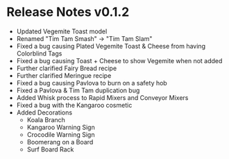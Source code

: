 # Release Notes v0.1.2

- Updated Vegemite Toast model
- Renamed "Tim Tam Smash" -> "Tim Tam Slam"
- Fixed a bug causing Plated Vegemite Toast & Cheese from having Colorblind Tags
- Fixed a bug causing Toast + Cheese to show Vegemite when not added
- Further clarified Fairy Bread recipe
- Further clarified Meringue recipe
- Fixed a bug causing Pavlova to burn on a safety hob
- Fixed a Pavlova & Tim Tam duplication bug
- Added Whisk process to Rapid Mixers and Conveyor Mixers
- Fixed a bug with the Kangaroo cosmetic
- Added Decorations
  - Koala Branch
  - Kangaroo Warning Sign
  - Crocodile Warning Sign
  - Boomerang on a Board
  - Surf Board Rack